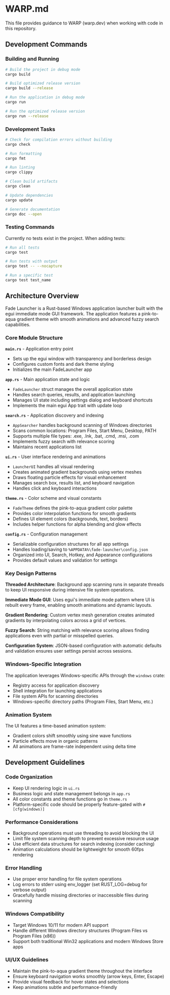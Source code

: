 # WARP.md

This file provides guidance to WARP (warp.dev) when working with code in this repository.

## Development Commands

### Building and Running
```bash
# Build the project in debug mode
cargo build

# Build optimized release version
cargo build --release

# Run the application in debug mode
cargo run

# Run the optimized release version
cargo run --release
```

### Development Tasks
```bash
# Check for compilation errors without building
cargo check

# Run formatting
cargo fmt

# Run linting
cargo clippy

# Clean build artifacts
cargo clean

# Update dependencies
cargo update

# Generate documentation
cargo doc --open
```

### Testing Commands
Currently no tests exist in the project. When adding tests:
```bash
# Run all tests
cargo test

# Run tests with output
cargo test -- --nocapture

# Run a specific test
cargo test test_name
```

## Architecture Overview

Fade Launcher is a Rust-based Windows application launcher built with the egui immediate mode GUI framework. The application features a pink-to-aqua gradient theme with smooth animations and advanced fuzzy search capabilities.

### Core Module Structure

**`main.rs`** - Application entry point
- Sets up the egui window with transparency and borderless design
- Configures custom fonts and dark theme styling
- Initializes the main FadeLauncher app

**`app.rs`** - Main application state and logic
- `FadeLauncher` struct manages the overall application state
- Handles search queries, results, and application launching
- Manages UI state including settings dialog and keyboard shortcuts
- Implements the main egui App trait with update loop

**`search.rs`** - Application discovery and indexing
- `AppSearcher` handles background scanning of Windows directories
- Scans common locations: Program Files, Start Menu, Desktop, PATH
- Supports multiple file types: .exe, .lnk, .bat, .cmd, .msi, .com
- Implements fuzzy search with relevance scoring
- Maintains recent applications list

**`ui.rs`** - User interface rendering and animations
- `LauncherUI` handles all visual rendering
- Creates animated gradient backgrounds using vertex meshes
- Draws floating particle effects for visual enhancement
- Manages search box, results list, and keyboard navigation
- Handles click and keyboard interactions

**`theme.rs`** - Color scheme and visual constants
- `FadeTheme` defines the pink-to-aqua gradient color palette
- Provides color interpolation functions for smooth gradients
- Defines UI element colors (backgrounds, text, borders)
- Includes helper functions for alpha blending and glow effects

**`config.rs`** - Configuration management
- Serializable configuration structures for all app settings
- Handles loading/saving to `%APPDATA%\fade-launcher\config.json`
- Organized into UI, Search, Hotkey, and Appearance configurations
- Provides default values and validation for settings

### Key Design Patterns

**Threaded Architecture**: Background app scanning runs in separate threads to keep UI responsive during intensive file system operations.

**Immediate Mode GUI**: Uses egui's immediate mode pattern where UI is rebuilt every frame, enabling smooth animations and dynamic layouts.

**Gradient Rendering**: Custom vertex mesh generation creates animated gradients by interpolating colors across a grid of vertices.

**Fuzzy Search**: String matching with relevance scoring allows finding applications even with partial or misspelled queries.

**Configuration System**: JSON-based configuration with automatic defaults and validation ensures user settings persist across sessions.

### Windows-Specific Integration

The application leverages Windows-specific APIs through the `windows` crate:
- Registry access for application discovery
- Shell integration for launching applications
- File system APIs for scanning directories
- Windows-specific directory paths (Program Files, Start Menu, etc.)

### Animation System

The UI features a time-based animation system:
- Gradient colors shift smoothly using sine wave functions
- Particle effects move in organic patterns
- All animations are frame-rate independent using delta time

## Development Guidelines

### Code Organization
- Keep UI rendering logic in `ui.rs` 
- Business logic and state management belongs in `app.rs`
- All color constants and theme functions go in `theme.rs`
- Platform-specific code should be properly feature-gated with `#[cfg(windows)]`

### Performance Considerations
- Background operations must use threading to avoid blocking the UI
- Limit file system scanning depth to prevent excessive resource usage
- Use efficient data structures for search indexing (consider caching)
- Animation calculations should be lightweight for smooth 60fps rendering

### Error Handling
- Use proper error handling for file system operations
- Log errors to stderr using env_logger (set RUST_LOG=debug for verbose output)
- Gracefully handle missing directories or inaccessible files during scanning

### Windows Compatibility
- Target Windows 10/11 for modern API support
- Handle different Windows directory structures (Program Files vs Program Files (x86))
- Support both traditional Win32 applications and modern Windows Store apps

### UI/UX Guidelines
- Maintain the pink-to-aqua gradient theme throughout the interface
- Ensure keyboard navigation works smoothly (arrow keys, Enter, Escape)
- Provide visual feedback for hover states and selections
- Keep animations subtle and performance-friendly
